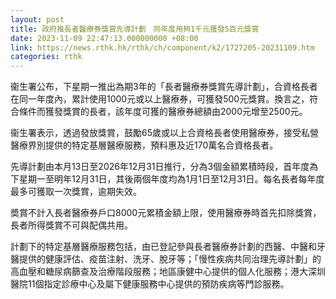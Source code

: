 ```yaml
---
layout: post
title: 政府推長者醫療券獎賞先導計劃　同年度用夠1千元獲發5百元獎賞
date: 2023-11-09 22:47:13.000000000 +08:00
link: https://news.rthk.hk/rthk/ch/component/k2/1727205-20231109.htm
categories: rthk
---
```


衞生署公布，下星期一推出為期3年的「長者醫療券獎賞先導計劃」，合資格長者在同一年度內，累計使用1000元或以上醫療券，可獲發500元獎賞。換言之，符合條件而獲發獎賞的長者，該年度可獲的醫療券總額由2000元增至2500元。

衞生署表示，透過發放獎賞，鼓勵65歲或以上合資格長者使用醫療券，接受私營醫療界別提供的特定基層醫療服務，預料惠及近170萬名合資格長者。

先導計劃由本月13日至2026年12月31日推行，分為3個金額累積時段，首年度為下星期一至明年12月31日，其後兩個年度均為1月1日至12月31日。每名長者每年度最多可獲取一次獎賞，逾期失效。

奬賞不計入長者醫療券戶口8000元累積金額上限，使用醫療券時首先扣除獎賞，長者所得獎賞不可與配偶共用。

計劃下的特定基層醫療服務包括，由已登記參與長者醫療券計劃的西醫、中醫和牙醫提供的健康評估、疫苗注射、洗牙、脫牙等；「慢性疾病共同治理先導計劃」的高血壓和糖尿病篩查及治療階段服務；地區康健中心提供的個人化服務；港大深圳醫院11個指定診療中心及屬下健康服務中心提供的預防疾病等門診服務。
